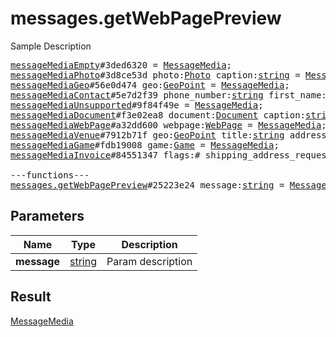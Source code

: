 # messages.getWebPagePreview

Sample Description

<pre>
<a href="../constructor/messageMediaEmpty.md">messageMediaEmpty</a>#3ded6320 = <a href="../type/MessageMedia.md">MessageMedia</a>;
<a href="../constructor/messageMediaPhoto.md">messageMediaPhoto</a>#3d8ce53d photo:<a href="../type/Photo.md">Photo</a> caption:<a href="../type/string.md">string</a> = <a href="../type/MessageMedia.md">MessageMedia</a>;
<a href="../constructor/messageMediaGeo.md">messageMediaGeo</a>#56e0d474 geo:<a href="../type/GeoPoint.md">GeoPoint</a> = <a href="../type/MessageMedia.md">MessageMedia</a>;
<a href="../constructor/messageMediaContact.md">messageMediaContact</a>#5e7d2f39 phone_number:<a href="../type/string.md">string</a> first_name:<a href="../type/string.md">string</a> last_name:<a href="../type/string.md">string</a> user_id:<a href="../type/int.md">int</a> = <a href="../type/MessageMedia.md">MessageMedia</a>;
<a href="../constructor/messageMediaUnsupported.md">messageMediaUnsupported</a>#9f84f49e = <a href="../type/MessageMedia.md">MessageMedia</a>;
<a href="../constructor/messageMediaDocument.md">messageMediaDocument</a>#f3e02ea8 document:<a href="../type/Document.md">Document</a> caption:<a href="../type/string.md">string</a> = <a href="../type/MessageMedia.md">MessageMedia</a>;
<a href="../constructor/messageMediaWebPage.md">messageMediaWebPage</a>#a32dd600 webpage:<a href="../type/WebPage.md">WebPage</a> = <a href="../type/MessageMedia.md">MessageMedia</a>;
<a href="../constructor/messageMediaVenue.md">messageMediaVenue</a>#7912b71f geo:<a href="../type/GeoPoint.md">GeoPoint</a> title:<a href="../type/string.md">string</a> address:<a href="../type/string.md">string</a> provider:<a href="../type/string.md">string</a> venue_id:<a href="../type/string.md">string</a> = <a href="../type/MessageMedia.md">MessageMedia</a>;
<a href="../constructor/messageMediaGame.md">messageMediaGame</a>#fdb19008 game:<a href="../type/Game.md">Game</a> = <a href="../type/MessageMedia.md">MessageMedia</a>;
<a href="../constructor/messageMediaInvoice.md">messageMediaInvoice</a>#84551347 flags:# shipping_address_requested:flags.1?<a href="../type/true.md">true</a> test:flags.3?<a href="../type/true.md">true</a> title:<a href="../type/string.md">string</a> description:<a href="../type/string.md">string</a> photo:flags.0?<a href="../type/WebDocument.md">WebDocument</a> receipt_msg_id:flags.2?<a href="../type/int.md">int</a> currency:<a href="../type/string.md">string</a> total_amount:<a href="../type/long.md">long</a> start_param:<a href="../type/string.md">string</a> = <a href="../type/MessageMedia.md">MessageMedia</a>;

---functions---
<a href="../method/messages.getWebPagePreview.md">messages.getWebPagePreview</a>#25223e24 message:<a href="../type/string.md">string</a> = <a href="../type/MessageMedia.md">MessageMedia</a>;
</pre>
## Parameters

| Name | Type | Description |
|------|:----:|-------------|
| **message** | <a href="../type/string.md">string</a> | Param description |

## Result

<a href="../type/MessageMedia.md">MessageMedia</a>

